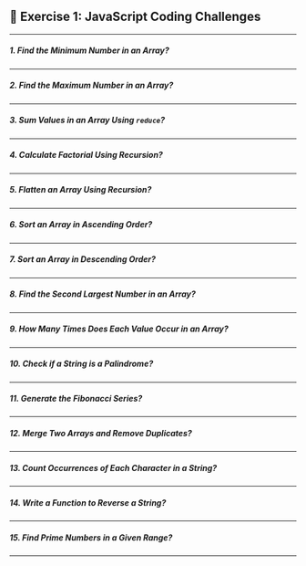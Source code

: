 ## 🚀 **Exercise 1: JavaScript Coding Challenges**

---

##### 1. **Find the Minimum Number in an Array?**

---

##### 2. **Find the Maximum Number in an Array?**

---

##### 3. **Sum Values in an Array Using `reduce`?**

---

##### 4. **Calculate Factorial Using Recursion?**

---

##### 5. **Flatten an Array Using Recursion?**

---

##### 6. **Sort an Array in Ascending Order?**

---

##### 7. **Sort an Array in Descending Order?**

---

##### 8. **Find the Second Largest Number in an Array?**

---

##### 9. **How Many Times Does Each Value Occur in an Array?**

---

##### 10. **Check if a String is a Palindrome?**

---

##### 11. **Generate the Fibonacci Series?**

---

##### 12. **Merge Two Arrays and Remove Duplicates?**

---

##### 13. **Count Occurrences of Each Character in a String?**

---

##### 14. **Write a Function to Reverse a String?**

---

##### 15. **Find Prime Numbers in a Given Range?**

---
